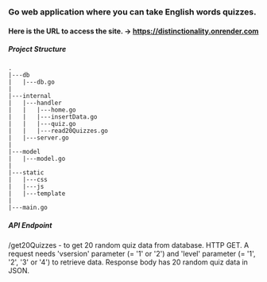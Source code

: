 ### Go web application where you can take English words quizzes.
#### Here is the URL to access the site. -> https://distinctionality.onrender.com

##### Project Structure

```
.
|---db
|   |---db.go
|
|---internal
|   |---handler
|   |   |---home.go
|   |   |---insertData.go
|   |   |---quiz.go
|   |   |---read20Quizzes.go
|   |---server.go
|
|---model
|   |---model.go
|
|---static
|   |---css
|   |---js
|   |---template
|
|---main.go
```

##### API Endpoint
/get20Quizzes - to get 20 random quiz data from database. HTTP GET. A request needs 'vsersion' parameter (= '1' or '2') and 'level' parameter (= '1', '2', '3' or '4') to retrieve data. Response body has 20 random quiz data in JSON.
